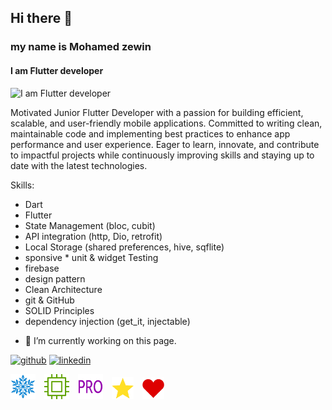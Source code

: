  ## Hi there 👋
###  my name is Mohamed zewin
#### I am Flutter developer
![I am Flutter developer](https://arturssmirnovs.github.io/github-profile-readme-generator/images/banner.png)

Motivated Junior Flutter Developer with a passion for building efficient, scalable, and user-friendly mobile applications. Committed to writing clean, maintainable code and implementing best practices to enhance app performance and user experience. Eager to learn, innovate, and contribute to impactful projects while continuously improving skills and staying up to date with the latest technologies.

Skills: 
* Dart
*  Flutter
*   State Management (bloc, cubit)
*   API integration (http, Dio, retrofit)
*    Local Storage (shared preferences, hive, sqflite)
*    sponsive * unit & widget Testing
*    firebase
*    design pattern
*    Clean Architecture
*    git & GitHub
*  SOLID Principles
*   dependency injection (get_it, injectable)

- 🔭 I’m currently working on this page. 



[<img src='https://cdn.jsdelivr.net/npm/simple-icons@3.0.1/icons/github.svg' alt='github' height='40'>](https://github.com/https://github.com/mohamedzewin01/mohamedzewin01) 
[<img src='https://cdn.jsdelivr.net/npm/simple-icons@3.0.1/icons/linkedin.svg' alt='linkedin' height='40'>](https://www.linkedin.com/in/https://www.linkedin.com/in/mohammed-zewin-55927226a//)  


<a href='https://archiveprogram.github.com/'><img src='https://raw.githubusercontent.com/acervenky/animated-github-badges/master/assets/acbadge.gif' width='40' height='40'></a> <a href='https://docs.github.com/en/developers'><img src='https://raw.githubusercontent.com/acervenky/animated-github-badges/master/assets/devbadge.gif' width='40' height='40'></a> <a href='https://github.com/pricing'><img src='https://raw.githubusercontent.com/acervenky/animated-github-badges/master/assets/pro.gif' width='40' height='40'></a> <a href='https://stars.github.com/'><img src='https://raw.githubusercontent.com/acervenky/animated-github-badges/master/assets/starbadge.gif' width='35' height='35'></a> <a href='https://docs.github.com/en/github/supporting-the-open-source-community-with-github-sponsors'><img src='https://raw.githubusercontent.com/acervenky/animated-github-badges/master/assets/sponsorbadge.gif' width='35' height='35'></a>
